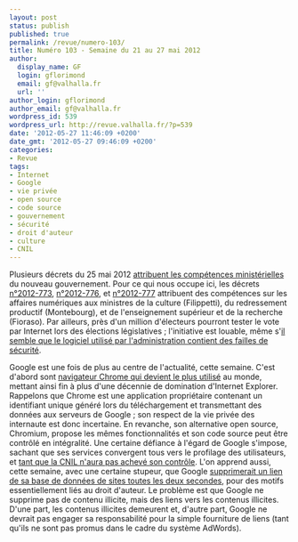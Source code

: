 ```yaml
---
layout: post
status: publish
published: true
permalink: /revue/numero-103/
title: Numéro 103 - Semaine du 21 au 27 mai 2012
author:
  display_name: GF
  login: gflorimond
  email: gf@valhalla.fr
  url: ''
author_login: gflorimond
author_email: gf@valhalla.fr
wordpress_id: 539
wordpress_url: http://revue.valhalla.fr/?p=539
date: '2012-05-27 11:46:09 +0200'
date_gmt: '2012-05-27 09:46:09 +0200'
categories:
- Revue
tags:
- Internet
- Google
- vie privée
- open source
- code source
- gouvernement
- sécurité
- droit d'auteur
- culture
- CNIL
---
```

<p>Plusieurs décrets du 25 mai 2012 <a href="http://www.numerama.com/magazine/22701-la-repartition-du-numerique-dans-le-gouvernement-ayrault.html">attribuent les compétences ministérielles</a> du nouveau gouvernement. Pour ce qui nous occupe ici, les décrets <a href="http://www.legifrance.gouv.fr/affichTexte.do?cidTexte=JORFTEXT000025915847&amp;dateTexte=&amp;categorieLien=id">n°2012-773</a>, <a href="http://www.legifrance.gouv.fr/affichTexte.do?cidTexte=JORFTEXT000025915890&amp;dateTexte=&amp;categorieLien=id">n°2012-776</a>, et <a href="http://www.legifrance.gouv.fr/affichTexte.do?cidTexte=JORFTEXT000025915908&amp;dateTexte=&amp;categorieLien=id">n°2012-777</a> attribuent des compétences sur les affaires numériques aux ministres de la culture (Filippetti), du redressement productif (Montebourg), et de l'enseignement supérieur et de la recherche (Fioraso). Par ailleurs, près d'un million d'électeurs pourront tester le vote par Internet lors des élections législatives ; l'initiative est louable, même s'<a href="http://www.numerama.com/magazine/22708-des-failles-de-securite-decouvertes-dans-le-vote-par-internet-aux-legislatives.html">il semble que le logiciel utilisé par l'administration contient des failles de sécurité</a>.</p>
<p>Google est une fois de plus au centre de l'actualité, cette semaine. C'est d'abord sont <a href="http://www.numerama.com/magazine/22661-chrome-devient-le-navigateur-le-plus-utilise-au-monde.html">navigateur Chrome qui devient le plus utilisé</a> au monde, mettant ainsi fin à plus d'une décennie de domination d'Internet Explorer. Rappelons que Chrome est une application propriétaire contenant un identifiant unique généré lors du téléchargement et transmettant des données aux serveurs de Google ; son respect de la vie privée des internaute est donc incertaine. En revanche, son alternative open source, Chromium, propose les mêmes fonctionnalités et son code source peut être contrôlé en intégralité. Une certaine défiance à l'égard de Google s'impose, sachant que ses services convergent tous vers le profilage des utilisateurs, et <a href="http://www.numerama.com/magazine/22688-la-cnil-juge-google-incomplet-et-approximatif-sur-la-confidentialite.html">tant que la CNIL n'aura pas achevé son contrôle</a>. L'on apprend aussi, cette semaine, avec une certaine stupeur, que Google <a href="http://www.numerama.com/magazine/22698-droit-d-auteur-google-efface-une-adresse-web-toutes-les-2-secondes.html">supprimerait un lien de sa base de données de sites toutes les deux secondes</a>, pour des motifs essentiellement liés au droit d'auteur. Le problème est que Google ne supprime pas de contenu illicite, mais des liens vers les contenus illicites. D'une part, les contenus illicites demeurent et, d'autre part, Google ne devrait pas engager sa responsabilité pour la simple fourniture de liens (tant qu'ils ne sont pas promus dans le cadre du système AdWords).</p>
